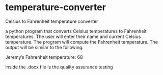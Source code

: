 # temperature-converter
Celsius to Fahrenheit temperature converter


a python program that converts Celsius temperatures to Fahrenheit temperatures. The user will enter their name and current Celsius temperature. The program will compute the Fahrenheit temperature. The output will be similar to the following:

Jeremy’s Fahrenheit temperature: 68

inside the .docx file is the quailty assurance testing
